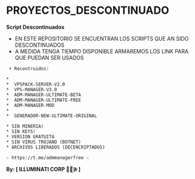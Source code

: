 ﻿# PROYECTOS_DESCONTINUADO

**Script Descontinuados**

* EN ESTE REPOSITORIO SE ENCUENTRAN LOS SCRIPTS QUE AN SIDO DESCONTINUADOS 
* A MEDIDA TENGA TIEMPO DISPONIBLE ARMAREMOS LOS LINK PARA QUE PUEDAN SER USADOS

```
 • Recontruidos:

*  
*  VPSPACK-SERVER-V2.0
*  VPS-MANAGER-V3.0
*  ADM-MANAGER-ULTIMATE-BETA
*  ADM-MANAGER-ULTIMATE-FREE
*  ADM-MANAGER-MOD
*  
*  GENERADOR-NEW-ULTIMATE-ORIGINAL 

```

```
* SIN MINERIA! 
* SIN KEYS! 
* VERSION GRATUITA 
* SIN VIRUS TROJANO (BOTNET) 
* ARCHIVOS LIBERADOS (DECENCRIPTADOS)
```

```
☆ https://t.me/admmanagerfree ☆

```

**By: [ ILLUMINATI CORP ⃘⃤꙰✰ ]**